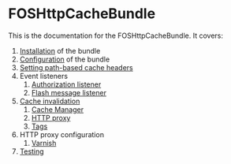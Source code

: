 FOSHttpCacheBundle
==================

This is the documentation for the FOSHttpCacheBundle. It covers:

1. [Installation](installation.md) of the bundle
2. [Configuration](configuration.md) of the bundle
3. [Setting path-based cache headers](headers.md)
4. Event listeners
   1. [Authorization listener](authorization-listener.md)
   2. [Flash message listener](flash-message-listener.md)
5. [Cache invalidation](invalidation.md)
   1. [Cache Manager](cache-manager.md)
   2. [HTTP proxy](http-proxy.md)
   3. [Tags](tagging.md)
6. HTTP proxy configuration
   1. [Varnish](varnish.md)
7. [Testing](testing.md)